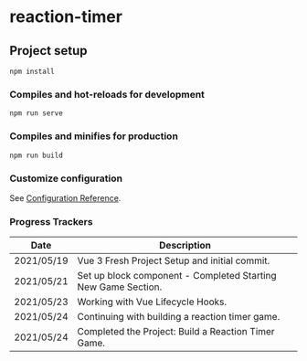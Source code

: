 # reaction-timer

## Project setup
```
npm install
```

### Compiles and hot-reloads for development
```
npm run serve
```

### Compiles and minifies for production
```
npm run build
```

### Customize configuration
See [Configuration Reference](https://cli.vuejs.org/config/).

### Progress Trackers
| Date | Description |
| --- | ----------- |
|2021/05/19|Vue 3 Fresh Project Setup and initial commit.|
|2021/05/21| Set up block component - Completed Starting New Game Section.|
|2021/05/23|Working with Vue Lifecycle Hooks.|
|2021/05/24|Continuing with building a reaction timer game.|
|2021/05/24|Completed the Project: Build a Reaction Timer Game.|